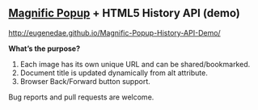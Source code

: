 ## [Magnific Popup](http://dimsemenov.com/plugins/magnific-popup/) + HTML5 History API (demo)

http://eugenedae.github.io/Magnific-Popup-History-API-Demo/

**What’s the purpose?**

1. Each image has its own unique URL and can be shared/bookmarked.
2. Document title is updated dynamically from alt attribute.
3. Browser Back/Forward button support.

Bug reports and pull requests are welcome.
